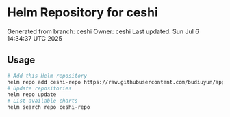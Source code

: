 # Helm Repository for ceshi
Generated from branch: ceshi
Owner: ceshi
Last updated: Sun Jul  6 14:34:37 UTC 2025

## Usage
```bash
# Add this Helm repository
helm repo add ceshi-repo https://raw.githubusercontent.com/budiuyun/appStore/helm-ceshi/
# Update repositories
helm repo update
# List available charts
helm search repo ceshi-repo
```
